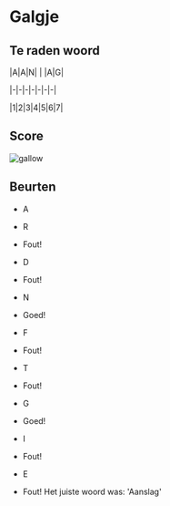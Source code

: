# Galgje

## Te raden woord

|A|A|N| | |A|G|

|-|-|-|-|-|-|-|

|1|2|3|4|5|6|7|

## Score
![gallow](./images/7.png)

## Beurten

* A 

* R  
* Fout!

* D  
* Fout!

* N  
* Goed!

* F 
* Fout!

* T  
* Fout!

* G  
* Goed!

* I  
* Fout! 

* E  
* Fout! Het juiste woord was: 'Aanslag'
